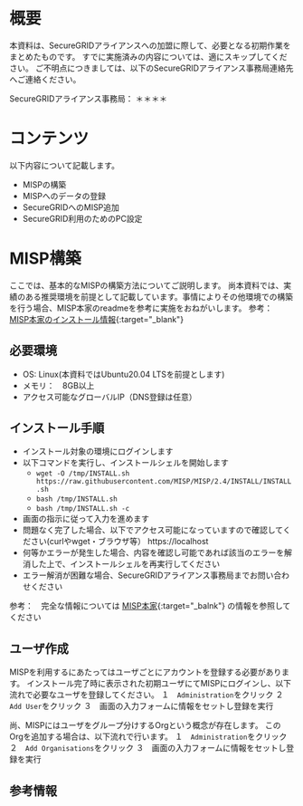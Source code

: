 # 概要

本資料は、SecureGRIDアライアンスへの加盟に際して、必要となる初期作業をまとめたものです。
すでに実施済みの内容については、適にスキップしてください。
ご不明点につきましては、以下のSecureGRIDアライアンス事務局連絡先へご連絡ください。

SecureGRIDアライアンス事務局： ＊＊＊＊

# コンテンツ

以下内容について記載します。
* MISPの構築
* MISPへのデータの登録
* SecureGRIDへのMISP追加
* SecureGRID利用のためのPC設定


# MISP構築

ここでは、基本的なMISPの構築方法についてご説明します。
尚本資料では、実績のある推奨環境を前提として記載しています。事情によりその他環境での構築を行う場合、MISP本家のreadmeを参考に実施をおねがいします。
参考：　[MISP本家のインストール情報](https://misp.github.io/MISP/){:target="_blank"}


## 必要環境

* OS: Linux(本資料ではUbuntu20.04 LTSを前提とします)
* メモリ：　8GB以上
* アクセス可能なグローバルIP（DNS登録は任意）


## インストール手順

* インストール対象の環境にログインします
* 以下コマンドを実行し、インストールシェルを開始します
	* `wget -O /tmp/INSTALL.sh https://raw.githubusercontent.com/MISP/MISP/2.4/INSTALL/INSTALL.sh`
	* `bash /tmp/INSTALL.sh`
	* `bash /tmp/INSTALL.sh -c`
* 画面の指示に従って入力を進めます
* 問題なく完了した場合、以下でアクセス可能になっていますので確認してください(curlやwget・ブラウザ等）
https://localhost
* 何等かエラーが発生した場合、内容を確認し可能であれば該当のエラーを解消した上で、インストールシェルを再実行してください
* エラー解消が困難な場合、SecureGRIDアライアンス事務局までお問い合わせください

参考：　完全な情報については [MISP本家](https://misp.github.io/MISP/INSTALL.ubuntu2004/){:target="_balnk"} の情報を参照してください


## ユーザ作成

MISPを利用するにあたってはユーザごとにアカウントを登録する必要があります。
インストール完了時に表示された初期ユーザにてMISPにログインし、以下流れで必要なユーザを登録してください。
１　`Administration`をクリック
２　`Add User`をクリック
３　画面の入力フォームに情報をセットし登録を実行

尚、MISPにはユーザをグループ分けするOrgという概念が存在します。
このOrgを追加する場合は、以下流れで行います。
１　`Administration`をクリック
２　`Add Organisations`をクリック
３　画面の入力フォームに情報をセットし登録を実行


## 参考情報

